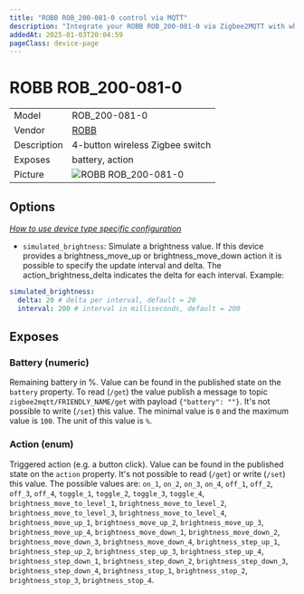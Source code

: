 ```yaml
---
title: "ROBB ROB_200-081-0 control via MQTT"
description: "Integrate your ROBB ROB_200-081-0 via Zigbee2MQTT with whatever smart home infrastructure you are using without the vendor's bridge or gateway."
addedAt: 2025-01-03T20:04:59
pageClass: device-page
---
```


<!-- !!!! -->
<!-- ATTENTION: This file is auto-generated through docgen! -->
<!-- You can only edit the "Notes"-Section between the two comment lines "Notes BEGIN" and "Notes END". -->
<!-- Do not use h1 or h2 heading within "## Notes"-Section. -->
<!-- !!!! -->

# ROBB ROB_200-081-0

|     |     |
|-----|-----|
| Model | ROB_200-081-0  |
| Vendor  | [ROBB](/supported-devices/#v=ROBB)  |
| Description | 4-button wireless Zigbee switch |
| Exposes | battery, action |
| Picture | ![ROBB ROB_200-081-0](https://www.zigbee2mqtt.io/images/devices/ROB_200-081-0.png) |


<!-- Notes BEGIN: You can edit here. Add "## Notes" headline if not already present. -->


<!-- Notes END: Do not edit below this line -->



## Options
*[How to use device type specific configuration](../guide/configuration/devices-groups.md#specific-device-options)*

* `simulated_brightness`: Simulate a brightness value. If this device provides a brightness_move_up or brightness_move_down action it is possible to specify the update interval and delta. The action_brightness_delta indicates the delta for each interval. Example:
```yaml
simulated_brightness:
  delta: 20 # delta per interval, default = 20
  interval: 200 # interval in milliseconds, default = 200
```


## Exposes

### Battery (numeric)
Remaining battery in %.
Value can be found in the published state on the `battery` property.
To read (`/get`) the value publish a message to topic `zigbee2mqtt/FRIENDLY_NAME/get` with payload `{"battery": ""}`.
It's not possible to write (`/set`) this value.
The minimal value is `0` and the maximum value is `100`.
The unit of this value is `%`.

### Action (enum)
Triggered action (e.g. a button click).
Value can be found in the published state on the `action` property.
It's not possible to read (`/get`) or write (`/set`) this value.
The possible values are: `on_1`, `on_2`, `on_3`, `on_4`, `off_1`, `off_2`, `off_3`, `off_4`, `toggle_1`, `toggle_2`, `toggle_3`, `toggle_4`, `brightness_move_to_level_1`, `brightness_move_to_level_2`, `brightness_move_to_level_3`, `brightness_move_to_level_4`, `brightness_move_up_1`, `brightness_move_up_2`, `brightness_move_up_3`, `brightness_move_up_4`, `brightness_move_down_1`, `brightness_move_down_2`, `brightness_move_down_3`, `brightness_move_down_4`, `brightness_step_up_1`, `brightness_step_up_2`, `brightness_step_up_3`, `brightness_step_up_4`, `brightness_step_down_1`, `brightness_step_down_2`, `brightness_step_down_3`, `brightness_step_down_4`, `brightness_stop_1`, `brightness_stop_2`, `brightness_stop_3`, `brightness_stop_4`.

